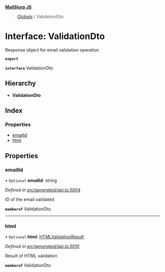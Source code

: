 **[MailSlurp JS](../README.md)**

> [Globals](../README.md) / ValidationDto

# Interface: ValidationDto

Response object for email validation operation

**`export`** 

**`interface`** ValidationDto

## Hierarchy

* **ValidationDto**

## Index

### Properties

* [emailId](validationdto.md#emailid)
* [html](validationdto.md#html)

## Properties

### emailId

• `Optional` **emailId**: string

*Defined in [src/generated/api.ts:5004](https://github.com/mailslurp/mailslurp-client/blob/05090ce/src/generated/api.ts#L5004)*

ID of the email validated

**`memberof`** ValidationDto

___

### html

• `Optional` **html**: [HTMLValidationResult](htmlvalidationresult.md)

*Defined in [src/generated/api.ts:5010](https://github.com/mailslurp/mailslurp-client/blob/05090ce/src/generated/api.ts#L5010)*

Result of HTML validation

**`memberof`** ValidationDto
